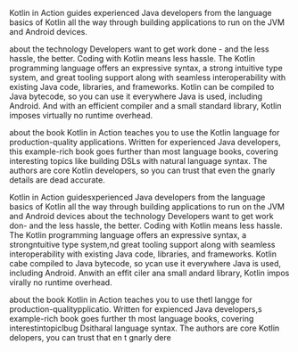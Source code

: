 Kotlin in Action guides experienced Java developers from the language basics of Kotlin all the way through building applications to run on the JVM and Android devices.

about the technology
Developers want to get work done - and the less hassle, the better. Coding with Kotlin means less hassle. The Kotlin programming language offers an expressive syntax, a strong intuitive type system, and great tooling support along with seamless interoperability with existing Java code, libraries, and frameworks. Kotlin can be compiled to Java bytecode, so you can use it everywhere Java is used, including Android. And with an efficient compiler and a small standard library, Kotlin imposes virtually no runtime overhead.

about the book
Kotlin in Action teaches you to use the Kotlin language for production-quality applications. Written for experienced Java developers, this example-rich book goes further than most language books, covering interesting topics like building DSLs with natural language syntax. The authors are core Kotlin developers, so you can trust that even the gnarly details are dead accurate.





Kotlin in Action guidesxperienced Java developers from the language basics of Kotlin all the way through building applications to run on the JVM and Android devices
about the technology
Developers want to get work don- and the less hassle, the better. Coding with Kotlin means less hassle. The Kotlin programming language offers an expressive syntax, a strongntuitive type system,nd great tooling support along with seamless interoperability with existing Java code, libraries, and frameworks. Kotlin cabe compiled to Java bytecode, so ycan use it everywhere Java is used, including Android. Anwith an effit ciler ana small andard library, Kotlin impos virally no runtime overhead.

about the book
Kotlin in Action teaches you to use thetl langge for production-qualitypplicatio. Written for expienced Java developers,s example-rich book goes further th most language books, covering interestintopiclbug Dsitharal language syntax. The authors are core Kotlin delopers,  you can trust that en t gnarly dere 
